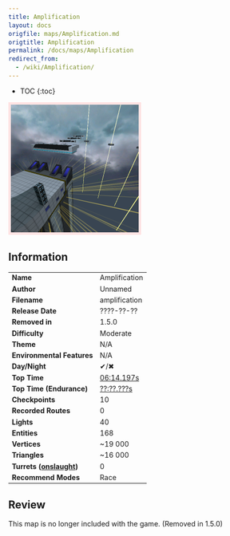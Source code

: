 ```yaml
---
title: Amplification
layout: docs
origfile: maps/Amplification.md
origtitle: Amplification
permalink: /docs/maps/Amplification
redirect_from:
  - /wiki/Amplification/
---
```

* TOC
{:toc}
<img style='border:5px solid #ffe0e0e0' src="../images/maps/amplification.png" width="256px" />

## Information

|                                                           |                                                                   |
|-----------------------------------------------------------|-------------------------------------------------------------------|
| **Name**                                                  | Amplification                                                     |
| **Author**                                                | Unnamed                                                           |
| **Filename**                                              | amplification                                                     |
| **Release Date**                                          | ????-??-??                                                        |
| **Removed in**                                            | 1.5.0                                                             |
| **Difficulty**                                            | Moderate                                                          |
| **Theme**                                                 | N/A                                                               |
| **Environmental Features**                                | N/A                                                               |
| **Day/Night**                                             | ✔/✖                                                              |
| **Top Time**                                              | [06:14.197s](http://play.redeclipse.net:28700/maps/amplification) |
| **Top Time (Endurance)**                                  | [??:??.???s](http://play.redeclipse.net:28700/maps/amplification) |
| **Checkpoints**                                           | 10                                                                 |
| **Recorded Routes**                                       | 0                                                                 |
| **Lights**                                                | 40                                                                 |
| **Entities**                                              | 168                                                               |
| **Vertices**                                              | ~19 000                                                           |
| **Triangles**                                             | ~16 000                                                           |
| **Turrets ([onslaught](../Modes-and-Mutators#Mutators))** | 0                                                                 |
| **Recommend Modes**                                       | Race                                                              |

## Review

This map is no longer included with the game. (Removed in 1.5.0)
